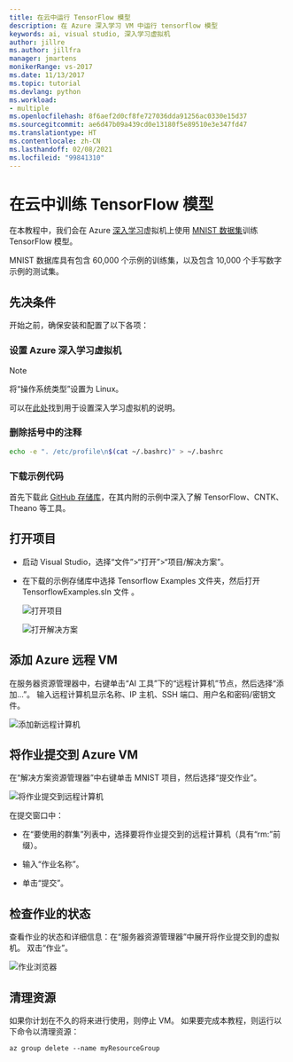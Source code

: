 ```yaml
---
title: 在云中运行 TensorFlow 模型
description: 在 Azure 深入学习 VM 中运行 tensorflow 模型
keywords: ai, visual studio, 深入学习虚拟机
author: jillre
ms.author: jillfra
manager: jmartens
monikerRange: vs-2017
ms.date: 11/13/2017
ms.topic: tutorial
ms.devlang: python
ms.workload:
- multiple
ms.openlocfilehash: 8f6aef2d0cf8fe727036dda91256ac0330e15d37
ms.sourcegitcommit: ae6d47b09a439cd0e13180f5e89510e3e347fd47
ms.translationtype: HT
ms.contentlocale: zh-CN
ms.lasthandoff: 02/08/2021
ms.locfileid: "99841310"
---
```

# <a name="train-a-tensorflow-model-in-the-cloud"></a>在云中训练 TensorFlow 模型

在本教程中，我们会在 Azure [深入学习](/azure/machine-learning/data-science-virtual-machine/deep-learning-dsvm-overview)虚拟机上使用 [MNIST 数据集](http://yann.lecun.com/exdb/mnist/)训练 TensorFlow 模型。

MNIST 数据库具有包含 60,000 个示例的训练集，以及包含 10,000 个手写数字示例的测试集。

## <a name="prerequisites"></a>先决条件
开始之前，确保安装和配置了以下各项：

### <a name="setup-azure-deep-learning-virtual-machine"></a>设置 Azure 深入学习虚拟机

> [!NOTE]
> 将“操作系统类型”设置为 Linux。

可以在[此处](/azure/machine-learning/data-science-virtual-machine/provision-deep-learning-dsvm)找到用于设置深入学习虚拟机的说明。

### <a name="remove-comment-in-parens"></a>删除括号中的注释

```bash
echo -e ". /etc/profile\n$(cat ~/.bashrc)" > ~/.bashrc
```

### <a name="download-sample-code"></a>下载示例代码

首先下载此 [GitHub 存储库](https://github.com/Microsoft/samples-for-ai)，在其内附的示例中深入了解 TensorFlow、CNTK、Theano 等工具。

## <a name="open-project"></a>打开项目

- 启动 Visual Studio，选择“文件”>“打开”>“项目/解决方案”。

- 在下载的示例存储库中选择 Tensorflow Examples 文件夹，然后打开 TensorflowExamples.sln 文件 。

   ![打开项目](media/tensorflow-local/open-project.png)

   ![打开解决方案](media/tensorflow-local/open-solution.png)

## <a name="add-azure-remote-vm"></a>添加 Azure 远程 VM

在服务器资源管理器中，右键单击“AI 工具”下的“远程计算机”节点，然后选择“添加...”。 输入远程计算机显示名称、IP 主机、SSH 端口、用户名和密码/密钥文件。

![添加新远程计算机](media/tensorflow-vm/add-remote-vm.png)

## <a name="submit-job-to-azure-vm"></a>将作业提交到 Azure VM
在“解决方案资源管理器”中右键单击 MNIST 项目，然后选择“提交作业”。

![将作业提交到远程计算机](media/tensorflow-vm/job-submission.png)

在提交窗口中：

- 在“要使用的群集”列表中，选择要将作业提交到的远程计算机（具有“rm:”前缀）。

- 输入“作业名称”。

- 单击“提交”。

## <a name="check-status-of-job"></a>检查作业的状态
查看作业的状态和详细信息：在“服务器资源管理器”中展开将作业提交到的虚拟机。 双击“作业”。

![作业浏览器](media/tensorflow-vm/job-browser.png)

## <a name="clean-up-resources"></a>清理资源

如果你计划在不久的将来进行使用，则停止 VM。 如果要完成本教程，则运行以下命令以清理资源：

```azurecli-interactive
az group delete --name myResourceGroup
```
